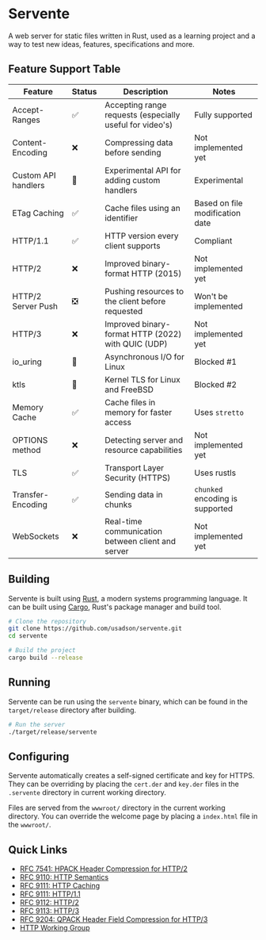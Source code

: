 # Servente
A web server for static files written in Rust, used as a learning project and a way to test new ideas, features, specifications and more.


## Feature Support Table
| Feature               | Status | Description                                              | Notes                             |
| --------------------- | ------ | -------------------------------------------------------- | --------------------------------- |
| Accept-Ranges         | ✅     | Accepting range requests (especially useful for video's) | Fully supported                   |
| Content-Encoding      | ❌     | Compressing data before sending                          | Not implemented yet               |
| Custom API handlers   | 🤕     | Experimental API for adding custom handlers              | Experimental                      |
| ETag Caching          | ✅     | Cache files using an identifier                          | Based on file modification date   |
| HTTP/1.1              | ✅     | HTTP version every client supports                       | Compliant                         |
| HTTP/2                | ❌     | Improved binary-format HTTP (2015)                       | Not implemented yet               |
| HTTP/2 Server Push    | ❎     | Pushing resources to the client before requested         | Won't be implemented              |
| HTTP/3                | ❌     | Improved binary-format HTTP (2022) with QUIC (UDP)       | Not implemented yet               |
| io_uring              | 🚧     | Asynchronous I/O for Linux                               | Blocked #1                        |
| ktls                  | 🚧     | Kernel TLS for Linux and FreeBSD                         | Blocked #2                        |
| Memory Cache          | ✅     | Cache files in memory for faster access                  | Uses `stretto`                    |
| OPTIONS method        | ❌     | Detecting server and resource capabilities               | Not implemented yet               |
| TLS                   | ✅     | Transport Layer Security (HTTPS)                         | Uses rustls                       |
| Transfer-Encoding     | ✅     | Sending data in chunks                                   | `chunked` encoding is supported   |
| WebSockets            | ❌     | Real-time communication between client and server        | Not implemented yet               |


## Building
Servente is built using [Rust](https://www.rust-lang.org/), a modern systems
programming language. It can be built using [Cargo](https://doc.rust-lang.org/cargo/),
Rust's package manager and build tool.

```bash
# Clone the repository
git clone https://github.com/usadson/servente.git
cd servente

# Build the project
cargo build --release
```

## Running
Servente can be run using the `servente` binary, which can be found in the
`target/release` directory after building.

```bash
# Run the server
./target/release/servente
```

## Configuring
Servente automatically creates a self-signed certificate and key for HTTPS. They
can be overriding by placing the `cert.der` and `key.der` files in the `.servente`
directory in current working directory.

Files are served from the `wwwroot/` directory in the current working directory.
You can override the welcome page by placing a `index.html` file in the `wwwroot/`.

## Quick Links
* [RFC 7541: HPACK Header Compression for HTTP/2](https://httpwg.org/specs/rfc7541.html)
* [RFC 9110: HTTP Semantics](https://www.rfc-editor.org/rfc/rfc9110.html)
* [RFC 9111: HTTP Caching](https://www.rfc-editor.org/rfc/rfc9111.html)
* [RFC 9111: HTTP/1.1](https://www.rfc-editor.org/rfc/rfc9112.html)
* [RFC 9112: HTTP/2](https://www.rfc-editor.org/rfc/rfc9113.html)
* [RFC 9113: HTTP/3](https://www.rfc-editor.org/rfc/rfc9114.html)
* [RFC 9204: QPACK Header Field Compression for HTTP/3](https://httpwg.org/specs/rfc9204.html)
* [HTTP Working Group](https://httpwg.org/)
